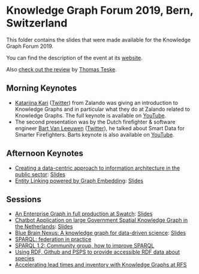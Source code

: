 # Knowledge Graph Forum 2019, Bern, Switzerland

This folder contains the slides that were made available for the Knowledge Graph Forum 2019.

You can find the description of the event at its [website](https://dinacon.ch/knowledge-graph-forum-2019/).

Also [check out the review]( https://www.linkedin.com/pulse/1st-knowledge-graph-forum-2019-thomas-teske/) by [Thomas Teske](https://twitter.com/ThomasTeskeOrcl/).

## Morning Keynotes

- [Katariina Kari](https://dinacon.ch/speakers/katariina-kari/) ([Twitter](https://twitter.com/katsi111)) from Zalando was giving an introduction to Knowledge Graphs and in particular what they do at Zalando related to Knowledge Graphs. The full keynote is available on [YouTube](https://www.youtube.com/watch?v=QkgAFKL26Vg). 
- The second presentation was by the Dutch firefighter & software engineer [Bart Van Leeuwen](https://dinacon.ch/speakers/bart-van-leeuwen/) ([Twitter](https://twitter.com/semanticfire)), he talked about Smart Data for Smarter Firefighters. Barts keynote is also available on [YouTube](https://www.youtube.com/watch?v=y8sQBCS5_6s).

## Afternoon Keynotes

- [Creating a data-centric approach to information architecture in the public sector](https://dinacon.ch/sessions/session/creating-a-data-centric-approach-to-information-architecture-in-the-public-sector/): [Slides](Information-Architecture-Public-Sector.pdf)
- [Entity Linking powered by Graph Embedding](https://dinacon.ch/sessions/session/entity-linking-powered-by-graph-embedding/): [Slides](Entity-Linking-Graph-Embedding.pdf)

## Sessions

- [An Enterprise Graph in full production at Swatch](https://dinacon.ch/sessions/session/an-enterprise-graph-in-full-production-at-swatch/): [Slides](Enterprise-KG-Swatch.pdf)
- [Chatbot Application on large Government Spatial Knowledge Graph in the Netherlands](https://dinacon.ch/sessions/session/chatbot-application-on-large-government-spatial-knowledge-graph-in-the-netherlands/): [Slides](Chatbot-Gov-Spatial-KG.pdf)
- [Blue Brain Nexus: A knowledge graph for data-driven science](https://dinacon.ch/sessions/session/blue-brain-nexus-a-knowledge-graph-for-data-driven-science/): [Slides](https://www.slideshare.net/secret/IUGb05EqyU2Olb)
- [SPARQL: federation in practice](https://dinacon.ch/sessions/session/sparql-federation-in-practice/)
- [SPARQL 1.2: Community group, how to improve SPARQL](https://dinacon.ch/sessions/session/sparql-1-2-community-group-how-to-improve-sparql/)
- [Using RDF, Github and PSPS to provide accessible RDF data about species](https://dinacon.ch/sessions/session/using-rdf-github-and-psps-to-provide-accessible-rdf-data-about-species/)
- [Accelerating lead times and inventory with Knowledge Graphs at RFS](https://dinacon.ch/sessions/session/accelerating-lead-times-and-inventory-with-knowledge-graphs-at-rfs/)

